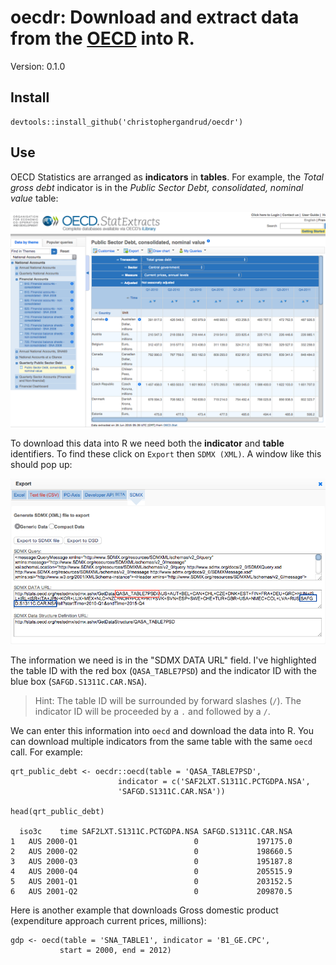 # oecdr: Download and extract data from the [OECD](https://stats.oecd.org) into R.

Version: 0.1.0



## Install

```{S}
devtools::install_github('christophergandrud/oecdr')
```

## Use

OECD Statistics are arranged as **indicators** in **tables**. For example,
the *Total gross debt* indicator is in the *Public Sector Debt, consolidated,
nominal value* table:

![table-img](img/oecd_debt_table.png)

To download this data into R we need both the **indicator** and **table**
identifiers. To find these click on `Export` then `SDMX (XML)`. A window
like this should pop up:

![sdmx-export-window](img/export_sdmx.png)

The information we need is in the "SDMX DATA URL" field. I've highlighted the
table ID with the red box (`QASA_TABLE7PSD`) and the indicator ID with the blue
box (`SAFGD.S1311C.CAR.NSA`).

> Hint: The table ID will be surrounded by forward slashes (`/`). The indicator
ID will be proceeded by a `.` and followed by a `/`.

We can enter this information into `oecd` and download the data into R. You
can download multiple indicators from the same table with the same `oecd`
call. For example:

```{S}
qrt_public_debt <- oecdr::oecd(table = 'QASA_TABLE7PSD',
                        indicator = c('SAF2LXT.S1311C.PCTGDPA.NSA',
                        'SAFGD.S1311C.CAR.NSA'))

head(qrt_public_debt)

  iso3c    time SAF2LXT.S1311C.PCTGDPA.NSA SAFGD.S1311C.CAR.NSA
1   AUS 2000-Q1                          0             197175.0
2   AUS 2000-Q2                          0             198660.5
3   AUS 2000-Q3                          0             195187.8
4   AUS 2000-Q4                          0             205515.9
5   AUS 2001-Q1                          0             203152.5
6   AUS 2001-Q2                          0             209870.5
```

Here is another example that downloads Gross domestic product (expenditure approach current prices, millions):

```{S}
gdp <- oecd(table = 'SNA_TABLE1', indicator = 'B1_GE.CPC',
           start = 2000, end = 2012)
```

